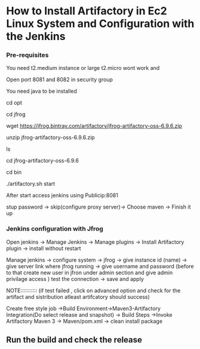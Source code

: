 <h1>How to Install Artifactory in Ec2 Linux System and Configuration with the Jenkins </h1>

<h3>Pre-requisites</h3>

You need t2.medium instance or large t2.micro wont work  and 

Open port 8081 and 8082 in security group 

You need java to be installed 

cd opt 

cd jfrog

wget https://jfrog.bintray.com/artifactory/jfrog-artifactory-oss-6.9.6.zip

unzip jfrog-artifactory-oss-6.9.6.zip

ls 

cd jfrog-artifactory-oss-6.9.6

cd bin 

./artifactory.sh start


After start access jenkins using Publicip:8081

stup password -> skip(configure proxy server)-> Choose maven -> Finish it up 


<h3> Jenkins configuration with Jfrog </h3>
 

Open jenkins -> Manage Jenkins -> Manage plugins -> Install  Artifactory plugin -> install without restart 

Manage jenkins -> configure system -> jfrog -> give instance id (name) ->  give server link where jfrog running -> give username and password (before to that create new user in jfron under admin section and give admin privilage access ) test the connection -> save and apply 



NOTE::::::::::: (if test failed , click on advanced option and check for the artifact and sistribution atleast artifcatory should success)


Create free style job ->Build Environment->Maven3-Artifactory Integration(Do select release and snapshot) -> Build Steps ->Invoke Artifactory Maven 3
->  Maven/pom.xml -> clean install package 

 Run the build and check the release 
-
 

